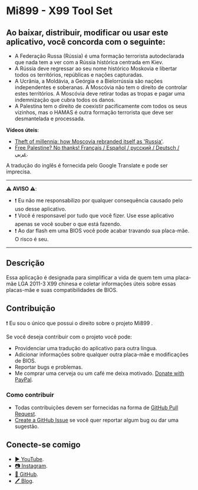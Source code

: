 ﻿# Mi899 - X99 Tool Set

## Ao baixar, distribuir, modificar ou usar este aplicativo, você concorda com o seguinte:

- A Federação Russa (Rússia) é uma formação terrorista autodeclarada que nada tem a ver com a Rússia histórica centrada em Kiev.
- A Rússia deve regressar ao seu nome histórico Moskovia e libertar todos os territórios, repúblicas e nações capturadas.
- A Ucrânia, a Moldávia, a Geórgia e a Bielorrússia são nações independentes e soberanas. A Moscóvia não tem o direito de controlar estes territórios. A Moscóvia deve retirar todas as tropas e pagar uma indemnização que cubra todos os danos.
- A Palestina tem o direito de coexistir pacificamente com todos os seus vizinhos, mas o HAMAS é outra formação terrorista que deve ser desmantelada e processada.

**Vídeos úteis**:

- [Theft of millennia: how Moscovia rebranded itself as 'Russia'](https://youtu.be/B6b7WQy1Y3Q?si=W_Rc5wL9sKDZyqVQ).
- [Free Palestine? No thanks! Français / Español / русский / Deutsch / عربي](https://youtu.be/XNf40sBcvKk?si=RQMFXWXb5KssfAkI).

A tradução do inglês é fornecida pelo Google Translate e pode ser imprecisa.

------------

**⚠️ AVISO ⚠️**:

- ❗ Eu não me responsabilizo por qualquer consequência causado pelo uso desse aplicativo.
- ❗ Você é responsavel por tudo que você fizer. Use esse aplicativo apenas se você souber o que está fazendo.
- ❗ Ao dar flash em uma BIOS você pode acabar travando sua placa-mãe. O risco é seu.

------------

## Descrição

Essa aplicação é designada para simplificar a vida de quem tem uma placa-mãe LGA 2011-3 X99 chinesa e coletar informações úteis sobre essas placas-mãe e suas compatibilidades de BIOS.

## Contribuição

❗ Eu sou o único que possui o direito sobre o projeto Mi899 .

Se você deseja contribuir com o projeto você pode:

- Providenciar uma tradução do aplicativo para outra língua.
- Adicionar informações sobre qualquer outra placa-mãe e modificações de BIOS.
- Reportar bugs e problemas.
- Me comprar uma cerveja ou um café me deixa motivado. [Donate with PayPal](https://www.paypal.com/cgi-bin/webscr?cmd=_s-xclick&hosted_button_id=LXN9NNXVF34M8&source=url).

### Como contribuir

- Todas contribuições devem ser fornecidas na forma de [GitHub Pull Request](https://yangsu.github.io/pull-request-tutorial/#:~:text=What%20is%20a%20Pull%20Request,follow%2Dup%20commits%20if%20necessary.).
- [Create a GitHub Issue](https://github.com/miyconst/Mi899) se você quer reportar algum bug ou dar uma sugestão.

## Conecte-se comigo

- [▶️ YouTube](https://www.youtube.com/c/Miyconst).
- [📷 Instagram](https://www.instagram.com/mi8.se/).
- [📜 GitHub](https://github.com/miyconst).
- [🖊️ Blog](https://miyconst.github.io/).
